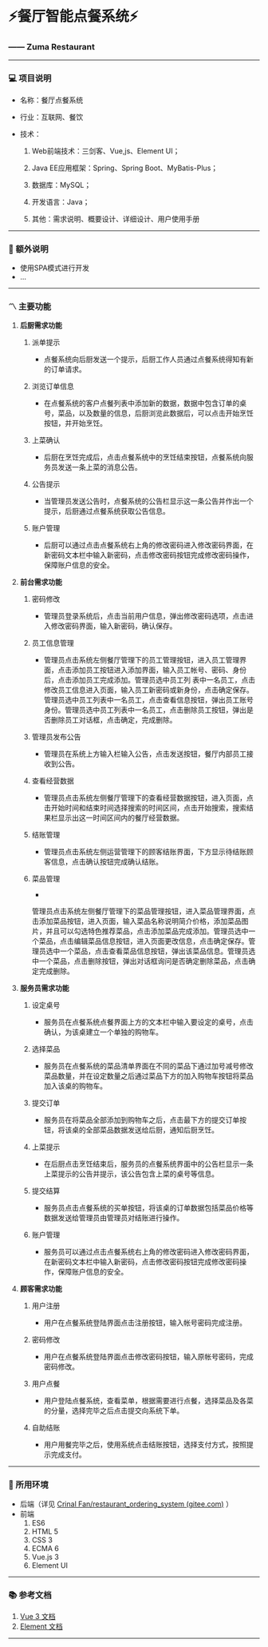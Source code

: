 # ⚡餐厅智能点餐系统⚡

### —— Zuma Restaurant

---

### 💻 项目说明

- 名称：餐厅点餐系统

- 行业：互联网、餐饮

- 技术：

    1. Web前端技术：三剑客、Vue,js、Element UI；

    2. Java EE应用框架：Spring、Spring Boot、MyBatis-Plus；

    3. 数据库：MySQL；

    4. 开发语言：Java；
    5. 其他：需求说明、概要设计、详细设计、用户使用手册

---

### 🤺 额外说明

- 使用SPA模式进行开发
- ...

---

### 〽️ 主要功能

1. **后厨需求功能**

    1. 派单提示

        - 点餐系统向后厨发送一个提示，后厨工作人员通过点餐系统得知有新的订单请求。

    2. 浏览订单信息

        - 在点餐系统的客户点餐列表中添加新的数据，数据中包含订单的桌号，菜品，以及数量的信息，后厨浏览此数据后，可以点击开始烹饪按钮，并开始烹饪。

    3. 上菜确认

        - 后厨在烹饪完成后，点击点餐系统中的烹饪结束按钮，点餐系统向服务员发送一条上菜的消息公告。

    4. 公告提示

        - 当管理员发送公告时，点餐系统的公告栏显示这一条公告并作出一个提示，后厨通过点餐系统获取公告信息。

    5. 账户管理

        - 后厨可以通过点击点餐系统右上角的修改密码进入修改密码界面，在新密码文本栏中输入新密码，点击修改密码按钮完成修改密码操作，保障账户信息的安全。


2. **前台需求功能**

    1. 密码修改

        - 管理员登录系统后，点击当前用户信息，弹出修改密码选项，点击进入修改密码界面，输入新密码，确认保存。

    2. 员工信息管理

        - 管理员点击系统左侧餐厅管理下的员工管理按钮，进入员工管理界面，点击添加员工按钮进入添加界面，输入员工帐号、密码、身份后，点击添加员工完成添加。管理员选中员工列
          表中一名员工，点击修改员工信息进入页面，输入员工新密码或新身份，点击确定保存。管理员选中员工列表中一名员工，点击查看信息按钮，弹出员工账号身份。管理员选中员工列表中一名员工，点击删除员工按钮，弹出是否删除员工对话框，点击确定，完成删除。

    3. 管理员发布公告

        - 管理员在系统上方输入栏输入公告，点击发送按钮，餐厅内部员工接收到公告。

    4. 查看经营数据

        - 管理员点击系统左侧餐厅管理下的查看经营数据按钮，进入页面，点击开始时间和结束时间选择搜索的时间区间，点击开始搜索，搜索结果栏显示出这一时间区间内的餐厅经营数据。

    5. 结账管理

        - 管理员点击系统左侧运营管理下的顾客结账界面，下方显示待结账顾客信息，点击确认按钮完成确认结账。

    6. 菜品管理

        -
        管理员点击系统左侧餐厅管理下的菜品管理按钮，进入菜品管理界面，点击添加菜品按钮，进入页面，输入菜品名称说明简介价格，添加菜品图片，并且可以勾选特色推荐菜品，点击添加菜品完成添加。管理员选中一个菜品，点击编辑菜品信息按钮，进入页面更改信息，点击确定保存。管理员选中一个菜品，点击查看菜品信息按钮，弹出该菜品信息。管理员选中一个菜品，点击删除按钮，弹出对话框询问是否确定删除菜品，点击确定完成删除。


3. **服务员需求功能**

    1. 设定桌号

        - 服务员在点餐系统点餐界面上方的文本栏中输入要设定的桌号，点击确认，为该桌建立一个单独的购物车。

    2. 选择菜品

        - 服务员在点餐系统的菜品清单界面在不同的菜品下通过加号减号修改菜品数量，并在设定数量之后通过菜品下方的加入购物车按钮将菜品加入该桌的购物车。

    3. 提交订单

        - 服务员在将菜品全部添加到购物车之后，点击最下方的提交订单按钮，将该桌的全部菜品数据发送给后厨，通知后厨烹饪。

    4. 上菜提示

        - 在后厨点击烹饪结束后，服务员的点餐系统界面中的公告栏显示一条上菜提示的公告并提示，该公告包含上菜的桌号等信息。

    5. 提交结算

        - 服务员点击点餐系统的买单按钮，将该桌的订单数据包括菜品价格等数据发送给管理员由管理员对结账进行操作。

    6. 账户管理

        - 服务员可以通过点击点餐系统右上角的修改密码进入修改密码界面，在新密码文本栏中输入新密码，点击修改密码按钮完成修改密码操作，保障账户信息的安全。


4. **顾客需求功能**

    1. 用户注册

        - 用户在点餐系统登陆界面点击注册按钮，输入帐号密码完成注册。

    2. 密码修改

        - 用户在点餐系统登陆界面点击修改密码按钮，输入原帐号密码，完成密码修改。

    3. 用户点餐

        - 用户登陆点餐系统，查看菜单，根据需要进行点餐，选择菜品及各菜的分量，选择完毕之后点击提交向系统下单。

    4. 自助结账

        - 用户用餐完毕之后，使用系统点击结账按钮，选择支付方式，按照提示完成支付。

---

### 🌳 所用环境

- 后端（详见 [Crinal Fan/restaurant_ordering_system (gitee.com)](https://gitee.com/crinal-fan/restaurant_ordering_system)
  ）
- 前端
    1. ES6
    2. HTML 5
    3. CSS 3
    4. ECMA 6
    5. Vue.js 3
    6. Element UI

---

### 📚 参考文档

1. [Vue 3 文档](https://v3.cn.vuejs.org/)
2. [Element 文档](https://element.eleme.cn/#/zh-CN/component/infiniteScroll)

---


